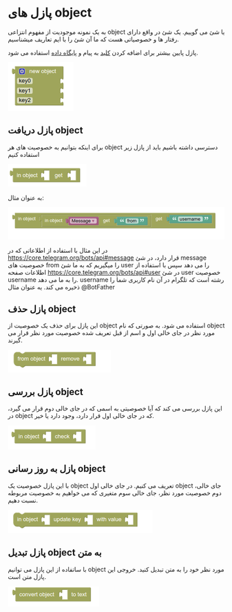 # پازل های object

به یک نمونه موجودیت از مفهوم انتزاعی object یا شئ می گوییم.
یک شئ در واقع  دارای رفتار ها و خصوصیاتی هست که ما آن شئ را با ایم تعاریف میشناسیم.

پازل پایین بیشتر برای اضافه کردن [کلید](http://puzlime.com/wiki/keyboard.md) به پیام و [پایگاه داده](http://puzlime.com/wiki/database.md) استفاده می شود. 

![object-new](img/object-new.png)

## پازل دریافت object

برای اینکه بتوانیم به خصوصیت های هر object دسترسی داشته باشیم باید از پازل زیر استفاده کنیم

![object-get](img/object-get.png)

به عنوان مثال:

![object-get-](img/object-get-example.png)

در این مثال با استفاده از اطلاعاتی که در https://core.telegram.org/bots/api#message قرار دارد، در شئ message خصوصیت های from را میگیریم که به ما شئ user را می دهد سپس با استفاده از اطلاعات صفحه https://core.telegram.org/bots/api#user در شئ user خصوصیت username را به ما می دهد. username رشته است که تلگرام در آن نام کاربری شما را ذخیره می کند. یه عنوان مثال @BotFather

## پازل حذف object

این پازل برای حذف یک خصوصیت از object استفاده می شود. به صورتی که نام object مورد نظر در جای خالی اول و اسم از قبل تعریف شده خصوصیت مورد نظر قرار می گیرند.

![object-remove](img/object-remove.png)

## پازل بررسی object

این پازل بررسی می کند که آیا خصوصیتی به اسمی که در جای خالی دوم قرار می گیرد، در object که در جای خالی اول قرار دارد، وجود دارد یا خیر.

![object-check](img/object-check.png)

## پازل به روز رسانی object

با این پازل خصوصیت یک object تعریف می کنیم. در جای خالی اول object ،جای خالی دوم خصوصیت مورد نظر، جای خالی سوم متغیری که می خواهیم به خصوصیت مربوطه نسبت دهیم.

![object-update](img/object-update.png)

## پازل تبدیل object به متن

با ساتفاده از این پازل می توانیم object مورد نظر خود را به متن تبدیل کنید. خروجی این پازل متن است.

![object-convert](img/object-convert.png)
